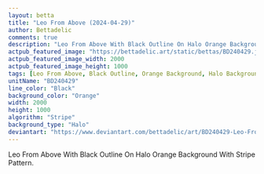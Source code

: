 ```yaml
---
layout: betta
title: "Leo From Above (2024-04-29)"
author: Bettadelic
comments: true
description: "Leo From Above With Black Outline On Halo Orange Background With Stripe Pattern."
actpub_featured_image: "https://bettadelic.art/static/bettas/BD240429.jpg"
actpub_featured_image_width: 2000
actpub_featured_image_height: 1000
tags: [Leo From Above, Black Outline, Orange Background, Halo Background Pattern, Stripe Pattern, April 2024]
unitName: "BD240429"
line_color: "Black"
background_color: "Orange"
width: 2000
height: 1000
algorithm: "Stripe"
background_type: "Halo"
deviantart: "https://www.deviantart.com/bettadelic/art/BD240429-Leo-From-Above-2024-04-29-1047109103"
---
```


Leo From Above With Black Outline On Halo Orange Background With Stripe Pattern.
